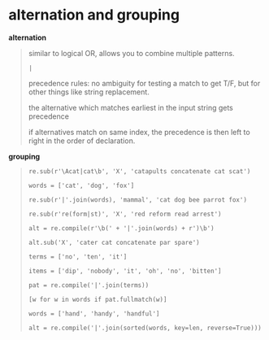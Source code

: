 # alternation and grouping

**alternation** 

> similar to logical OR, allows you to combine multiple patterns. 
> 
> `|`
> 
> precedence rules: no ambiguity for testing a match to get T/F, but for other things like string replacement.
> 
> the alternative which matches earliest in the input string gets precedence
> 
> if alternatives match on same index, the precedence is then left to right in the order of declaration.
> 

**grouping**


> `re.sub(r'\Acat|cat\b', 'X', 'catapults concatenate cat scat')`
> 
> `words = ['cat', 'dog', 'fox']`
> 
> `re.sub(r'|'.join(words), 'mammal', 'cat dog bee parrot fox') `
> 
> `re.sub(r're(form|st)', 'X', 'red reform read arrest')`
> 
> `alt = re.compile(r'\b(' + '|'.join(words) + r')\b')`
> 
> `alt.sub('X', 'cater cat concatenate par spare')`
> 
> `terms = ['no', 'ten', 'it']`
> 
>  `items = ['dip', 'nobody', 'it', 'oh', 'no', 'bitten']`
> 
> `pat = re.compile('|'.join(terms))`
> 
> `[w for w in words if pat.fullmatch(w)]`
> 
> `words = ['hand', 'handy', 'handful']`
> 
> `alt = re.compile('|'.join(sorted(words, key=len, reverse=True)))`
> 